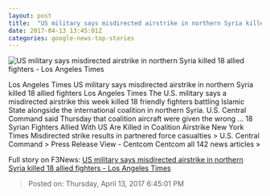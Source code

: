 ```yaml
---
layout: post
title:  "US military says misdirected airstrike in northern Syria killed 18 allied fighters - Los Angeles Times"
date: 2017-04-13 13:45:01Z
categories: google-news-top-stories
---
```


![US military says misdirected airstrike in northern Syria killed 18 allied fighters - Los Angeles Times](http://www.trbimg.com/img-58efdf95/turbine/la-fg-us-military-misdirected-strike-syria-20170413)

Los Angeles Times US military says misdirected airstrike in northern Syria killed 18 allied fighters Los Angeles Times The U.S. military says a misdirected airstrike this week killed 18 friendly fighters battling Islamic State alongside the international coalition in northern Syria. U.S. Central Command said Thursday that coalition aircraft were given the wrong ... 18 Syrian Fighters Allied With US Are Killed in Coalition Airstrike New York Times Misdirected strike results in partnered force casualties > U.S. Central Command > Press Release View - Centcom Centcom all 142 news articles »


Full story on F3News: [US military says misdirected airstrike in northern Syria killed 18 allied fighters - Los Angeles Times](http://www.f3nws.com/n/njr2YE)

> Posted on: Thursday, April 13, 2017 6:45:01 PM
